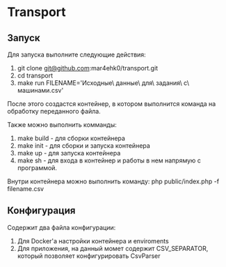 # Transport

## Запуск

Для запуска выполните следующие действия:
1. git clone git@github.com:mar4ehk0/transport.git
2. cd transport
3. make run FILENAME='Исходные\ данные\ для\ задания\ с\ машинами.csv'

После этого создастся контейнер, в котором выполнится команда на обработку переданного файла.

Также можно выполнить комманды:
1. make build - для сборки контейнера
2. make init - для сборки и запуска контейнера
3. make up - для запуска контейнера
4. make sh - для входа в контейнер и работы в нем напрямую с программой. 

Внутри контейнера можно выполнить команду: php public/index.php -f filename.csv

## Конфигурация
Содержит два файла конфигурации:
1. Для Docker'a настройки контейнера и enviroments
2. Для приложения, на данный момет содержит CSV_SEPARATOR, который позволяет конфигурировать CsvParser
